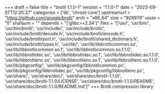 +++
draft = false
title = "brotli 1.1.0-1"
version = "1.1.0-1"
date = "2023-09-07T12:20:27"
categories = ['lib', 'chroot-core']
upstreamurl = "https://github.com/google/brotli"
arch = "x86_64"
size = "928979"
usize = "0"
sha1sum = ""
depends = "['glibc>=2.34']"
files = "['usr/', 'usr/bin/', 'usr/bin/brotli', 'usr/include/', 'usr/include/brotli/', 'usr/include/brotli/decode.h', 'usr/include/brotli/encode.h', 'usr/include/brotli/port.h', 'usr/include/brotli/shared_dictionary.h', 'usr/include/brotli/types.h', 'usr/lib/', 'usr/lib/libbrotlicommon.so', 'usr/lib/libbrotlicommon.so.1', 'usr/lib/libbrotlicommon.so.1.1.0', 'usr/lib/libbrotlidec.so', 'usr/lib/libbrotlidec.so.1', 'usr/lib/libbrotlidec.so.1.1.0', 'usr/lib/libbrotlienc.so', 'usr/lib/libbrotlienc.so.1', 'usr/lib/libbrotlienc.so.1.1.0', 'usr/lib/pkgconfig/', 'usr/lib/pkgconfig/libbrotlicommon.pc', 'usr/lib/pkgconfig/libbrotlidec.pc', 'usr/lib/pkgconfig/libbrotlienc.pc', 'usr/share/', 'usr/share/doc/', 'usr/share/doc/brotli-1.1.0/', 'usr/share/doc/brotli-1.1.0/LICENSE', 'usr/share/doc/brotli-1.1.0/README', 'usr/share/doc/brotli-1.1.0/README.md']"
+++
Brotli compression library